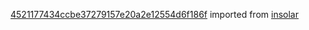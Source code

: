 [4521177434ccbe37279157e20a2e12554d6f186f](https://github.com/insolar/insolar/commit/4521177434ccbe37279157e20a2e12554d6f186f) imported from [insolar](https://github.com/insolar/insolar)
